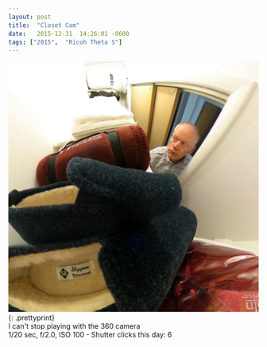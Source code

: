 ```yaml
---
layout: post
title:  "Closet Cam"
date:   2015-12-31  14:26:01 -0600
tags: ["2015",  "Ricoh Theta S"]
---
```

![:title](/images/2015/2015_1231_142308660.jpg)
{: .prettyprint}  
I can't stop playing with the 360 camera  
1/20 sec, f/2.0, ISO 100 - Shutter clicks this day: 6